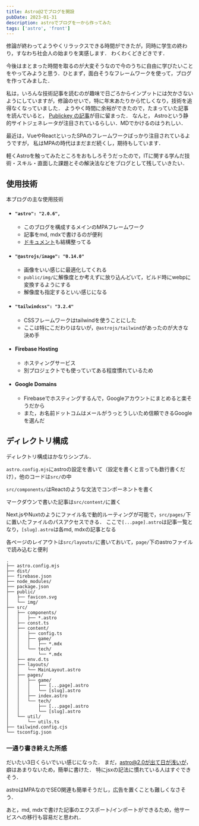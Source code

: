 ```yaml
---
title: Astro@2でブログを開設
pubDate: 2023-01-31
description: astroでブログを一から作ってみた
tags: ['astro', 'front']
---
```


修論が終わってようやくリラックスできる時間ができたが，同時に学生の終わり，すなわち社会人の始まりを実感します．
わくわくどきどきです．

今後はまとまった時間を取るのが大変そうなので今のうちに自由に学びたいことをやってみようと思う．ひとまず，面白そうなフレームワークを使って，ブログを作ってみました．

私は，いろんな技術記事を読むのが趣味で日ごろからインプットには欠かさないようにしていますが，修論のせいで，特に年末あたりから忙しくなり，技術を追得なくなっていました．
ようやく時間に余裕ができたので，たまっていた記事を読んでいると，
[Publickey の記事](https://www.publickey1.jp/blog/23/astro_20content_cllectionsmarkdownhybrid_rendering.html)が目に留まった．
なんと，
Astroという静的サイトジェネレータが注目されているらしい．MDでかけるのはうれしい．

最近は，VueやReactといったSPAのフレームワークばっかり注目されているようですが，
私はMPAの時代はまだまだ続くし，期待もしています．

軽くAstroを触ってみたところをおもしろそうだったので，ITに関する学んだ技術・スキル・直面した課題とその解決法などをブログとして残していきたい．

## 使用技術

本ブログの主な使用技術

- #### `"astro": "2.0.6",`
  - このブログを構成するメインのMPAフレームワーク
  - 記事をmd, mdxで書けるのが便利
  - [ドキュメント](https://docs.astro.build/ja/getting-started/)も結構整ってる
- #### `"@astrojs/image": "0.14.0"`
  - 画像をいい感じに最適化してくれる
  - `public/img/`に解像度とか考えずに放り込んどいて，ビルド時にwebpに変換するようにする
  - 解像度も指定するといい感じになる
- #### `"tailwindcss": "3.2.4"`
  - CSSフレームワークはtailwindを使うことにした
  - ここは特にこだわりはないが，`@astrojs/tailwind`があったのが大きな決め手
- #### Firebase Hosting
  - ホスティングサービス
  - 別プロジェクトでも使っていてある程度慣れているため
- #### Google Domains
  - Firebaseでホスティングするんで，Googleアカウントにまとめると楽そうだから
  - また，お名前ドットコムはメールがうっとうしいため信頼できるGoogleを選んだ

## ディレクトリ構成

ディレクトリ構成はかなりシンプル．

`astro.config.mjs`にastroの設定を書いて（設定を書くと言っても数行書くだけ），他のコードは`src/`の中

`src/components/`はReactのような文法でコンポーネントを書く

マークダウンで書いた記事は`src/content/`に置く

Next.jsやNuxtのようにファイル名で動的ルーティングが可能で，`src/pages/`下に置いたファイルのパスアクセスできる．
ここで`[...page].astro`は記事一覧となり，`[slug].astro`は各md, mdxの記事となる

各ページのレイアウトは`src/layouts/`に書いておいて，`page/`下のastroファイルで読み込むと便利

```
.
├── astro.config.mjs
├── dist/
├── firebase.json
├── node_modules/
├── package.json
├── public/
│   ├── favicon.svg
│   └── img/
├── src/
│   ├── components/
│   │   ├── *.astro
│   ├── const.ts
│   ├── content/
│   │   ├── config.ts
│   │   ├── game/
│   │   │   ├── *.mdx
│   │   └── tech/
│   │       └── *.mdx
│   ├── env.d.ts
│   ├── layouts/
│   │   └── MainLayout.astro
│   ├── pages/
│   │   ├── game/
│   │   │   ├── [...page].astro
│   │   │   └── [slug].astro
│   │   ├── index.astro
│   │   └── tech/
│   │       ├── [...page].astro
│   │       └── [slug].astro
│   └── util/
│       └── utils.ts
├── tailwind.config.cjs
└── tsconfig.json
```

### 一通り書き終えた所感

だいたい3日くらいでいい感じになった．
まだ，astro@2.0が出て日が浅いが，癖はあまりないため，簡単に書けた．
特にjsxの記法に慣れている人はすぐできそう．

astroはMPAなのでSEO関連も簡単そうだし，広告を置くことも難しくなさそう．

あと，md, mdxで書けた記事のエクスポート/インポートができるため，他サービスへの移行も容易だと思われ．
